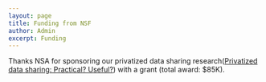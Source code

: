 ```yaml
---
layout: page
title: Funding from NSF 
author: Admin
excerpt: Funding 
---
```


Thanks NSA for sponsoring our privatized data sharing research([Privatized data sharing: Practical? Useful?](http://ai4se.net/projects/2016/09/08/lace/)) with a grant (total award: $85K). 
